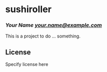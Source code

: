 # sushiroller
### _Your Name <your.name@example.com>_

This is a project to do ... something.

## License

Specify license here

